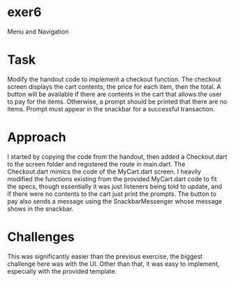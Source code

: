 # exer6

Menu and Navigation

# Task
Modify the handout code to implement a checkout function. The checkout screen displays the cart contents, the price for each item, then the total. A button will be available if there are contents in the cart that allows the user to pay for the items. Otherwise, a prompt should be printed that there are no items. Prompt must appear in the snackbar for a successful transaction.

# Approach
I started by copying the code from the handout, then added a Checkout.dart to the screen folder and registered the route in main.dart. The Checkout.dart mimics the code of the MyCart.dart screen. I heavily modified the functions existing from the provided MyCart.dart code to fit the specs, though essentially it was just listeners being told to update, and if there were no contents to the cart just print the prompts. The button to pay also sends a message using the SnackbarMessenger whose message shows in the snackbar.

# Challenges
This was significantly easier than the previous exercise, the biggest challenge here was with the UI. Other than that, it was easy to implement, especially with the provided template.

